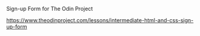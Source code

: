 Sign-up Form for The Odin Project

https://www.theodinproject.com/lessons/intermediate-html-and-css-sign-up-form
